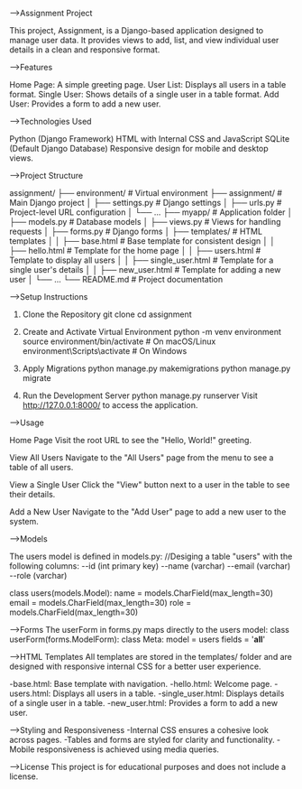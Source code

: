 -->Assignment Project

This project, Assignment, is a Django-based application designed to manage user data. It provides views to add, list, and view individual user details in a clean and responsive format.

-->Features

Home Page: A simple greeting page.
User List: Displays all users in a table format.
Single User: Shows details of a single user in a table format.
Add User: Provides a form to add a new user.

-->Technologies Used

Python (Django Framework)
HTML with Internal CSS and JavaScript
SQLite (Default Django Database)
Responsive design for mobile and desktop views.

-->Project Structure

assignment/
├── environment/         # Virtual environment
├── assignment/          # Main Django project
│   ├── settings.py      # Django settings
│   ├── urls.py          # Project-level URL configuration
│   └── ...
├── myapp/               # Application folder
│   ├── models.py        # Database models
│   ├── views.py         # Views for handling requests
│   ├── forms.py         # Django forms
│   ├── templates/       # HTML templates
│   │   ├── base.html    # Base template for consistent design
│   │   ├── hello.html   # Template for the home page
│   │   ├── users.html   # Template to display all users
│   │   ├── single_user.html  # Template for a single user's details
│   │   ├── new_user.html     # Template for adding a new user
│   └── ...
└── README.md            # Project documentation

-->Setup Instructions

1. Clone the Repository
git clone <repository-url>
cd assignment

2. Create and Activate Virtual Environment
python -m venv environment
source environment/bin/activate  # On macOS/Linux
environment\Scripts\activate     # On Windows

3. Apply Migrations
python manage.py makemigrations
python manage.py migrate

4. Run the Development Server
python manage.py runserver
Visit http://127.0.0.1:8000/ to access the application.

-->Usage

Home Page
Visit the root URL to see the "Hello, World!" greeting.

View All Users
Navigate to the "All Users" page from the menu to see a table of all users.

View a Single User
Click the "View" button next to a user in the table to see their details.

Add a New User
Navigate to the "Add User" page to add a new user to the system.


-->Models

The users model is defined in models.py:
//Desiging a table "users" with the following columns:
--id (int primary key)
--name (varchar)
--email (varchar)
--role (varchar)

class users(models.Model):
    name = models.CharField(max_length=30)
    email = models.CharField(max_length=30)
    role = models.CharField(max_length=30)
    
-->Forms
The userForm in forms.py maps directly to the users model:
class userForm(forms.ModelForm):
    class Meta:
        model = users
        fields = '__all__'

-->HTML Templates
All templates are stored in the templates/ folder and are designed with responsive internal CSS for a better user experience.

-base.html: Base template with navigation.
-hello.html: Welcome page.
-users.html: Displays all users in a table.
-single_user.html: Displays details of a single user in a table.
-new_user.html: Provides a form to add a new user.

-->Styling and Responsiveness
-Internal CSS ensures a cohesive look across pages.
-Tables and forms are styled for clarity and functionality.
-Mobile responsiveness is achieved using media queries.

-->License
This project is for educational purposes and does not include a license.

